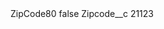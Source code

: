 <?xml version="1.0" encoding="UTF-8"?>
<CustomMetadata xmlns="http://soap.sforce.com/2006/04/metadata" xmlns:xsi="http://www.w3.org/2001/XMLSchema-instance" xmlns:xsd="http://www.w3.org/2001/XMLSchema">
    <label>ZipCode80</label>
    <protected>false</protected>
    <values>
        <field>Zipcode__c</field>
        <value xsi:type="xsd:string">21123</value>
    </values>
</CustomMetadata>
